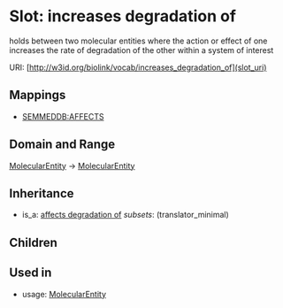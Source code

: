 # Slot: increases degradation of


holds between two molecular entities where the action or effect of one increases the rate of degradation of the other within a system of interest

URI: [http://w3id.org/biolink/vocab/increases_degradation_of](slot_uri)
## Mappings

 * [SEMMEDDB:AFFECTS](http://purl.obolibrary.org/obo/SEMMEDDB_AFFECTS)
## Domain and Range

[MolecularEntity](MolecularEntity.md) -> [MolecularEntity](MolecularEntity.md)
## Inheritance

 *  is_a: [affects degradation of](affects_degradation_of.md) *subsets*: (translator_minimal)
## Children

## Used in

 *  usage: [MolecularEntity](MolecularEntity.md)
